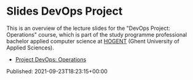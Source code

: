 # Slides DevOps Project

This is an overview of the lecture slides for the "DevOps Project: Operations" course, which is part of the study programme professional bachelor applied computer science at [HOGENT](https://www.hogent.be/) (Ghent University of Applied Sciences).

- [Project DevOps: Operations](01-kick-off.html)


Published: 2021-09-23T18:23:15+00:00
